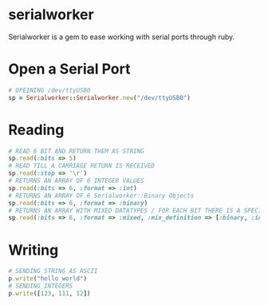 serialworker
============

Serialworker is a gem to ease working with serial ports through ruby.

Open a Serial Port
============ 
```ruby
# OPEINING /dev/ttyUSB0
sp = Serialworker::Serialworker.new("/dev/ttyUSB0")
```

Reading
============
```ruby
# READ 6 BIT AND RETURN THEM AS STRING
sp.read(:bits => 5)
# READ TILL A CARRIAGE RETURN IS RECEIVED
sp.read(:stop => '\r')
# RETURNS AN ARRAY OF 6 INTEGER VALUES
sp.read(:bits => 6, :format => :int)
# RETURNS AN ARRAY OF 6 Serialworker::Binary Objects
sp.read(:bits => 6, :format => :binary)	
# RETURNS AN ARRAY WITH MIXED DATATYPES / FOR EACH BIT THERE IS A SPECIFICATION NEEDED
sp.read(:bits => 6, :format => :mixed, :mix_definition => [:binary, :int, :int, :int, :ascii, :ascii])
```

Writing
============
```ruby
# SENDING STRING AS ASCII
p.write("hello world")
# SENDING INTEGERS
p.write([123, 111, 12])
```
